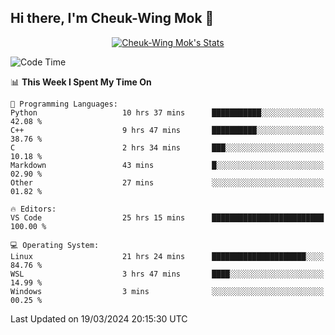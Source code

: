 ## Hi there, I'm Cheuk-Wing Mok 👋

<!--
**mozro0327/mozro0327** is a ✨ _special_ ✨ repository because its `README.md` (this file) appears on your GitHub profile.

Here are some ideas to get you started:

- 🔭 I’m currently working on ...
- 🌱 I’m currently learning ...
- 👯 I’m looking to collaborate on ...
- 🤔 I’m looking for help with ...
- 💬 Ask me about ...
- 📫 How to reach me: ...
- 😄 Pronouns: ...
- ⚡ Fun fact: ...
-->

<p align="center">
  <a href="https://github.com/mozro0327" class="rich-diff-level-one">
    <img src="https://github-readme-stats.vercel.app/api?username=mozro0327&title_color=333&text_color=777" alt="Cheuk-Wing Mok's Stats" >
    <!-- &hide=issues
    <img src="https://github-readme-stats.vercel.app/api?username=mozro0327&hide=issues&title_color=333&text_color=777" alt="Cheuk-Wing Mok's Stats" >
    -->
  </a>
</p>

<!--START_SECTION:waka-->
![Code Time](http://img.shields.io/badge/Code%20Time-2%2C415%20hrs%206%20mins-blue)

📊 **This Week I Spent My Time On** 

```text
💬 Programming Languages: 
Python                   10 hrs 37 mins      ███████████░░░░░░░░░░░░░░   42.08 % 
C++                      9 hrs 47 mins       ██████████░░░░░░░░░░░░░░░   38.76 % 
C                        2 hrs 34 mins       ███░░░░░░░░░░░░░░░░░░░░░░   10.18 % 
Markdown                 43 mins             █░░░░░░░░░░░░░░░░░░░░░░░░   02.90 % 
Other                    27 mins             ░░░░░░░░░░░░░░░░░░░░░░░░░   01.82 % 

🔥 Editors: 
VS Code                  25 hrs 15 mins      █████████████████████████   100.00 % 

💻 Operating System: 
Linux                    21 hrs 24 mins      █████████████████████░░░░   84.76 % 
WSL                      3 hrs 47 mins       ████░░░░░░░░░░░░░░░░░░░░░   14.99 % 
Windows                  3 mins              ░░░░░░░░░░░░░░░░░░░░░░░░░   00.25 % 
```


 Last Updated on 19/03/2024 20:15:30 UTC
<!--END_SECTION:waka-->
